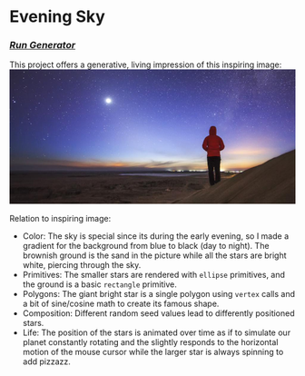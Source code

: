 # Evening Sky

### *[Run Generator](https://jakeng0424.github.io/EveningSky-SceneGenerator/index.html)*

This project offers a generative, living impression of this inspiring image:
![](assets/Evening%20Sky%20-%20Inspiring%20Image.jpg)

Relation to inspiring image:

- Color: The sky is special since its during the early evening, so I made a gradient for the background from blue to black (day to night). The brownish ground is the sand in the picture while all the stars are bright white, piercing through the sky.
- Primitives: The smaller stars are rendered with `ellipse` primitives, and the ground is a basic `rectangle` primitive.
- Polygons: The giant bright star is a single polygon using `vertex` calls and a bit of sine/cosine math to create its famous shape.
- Composition: Different random seed values lead to differently positioned stars.
- Life: The position of the stars is animated over time as if to simulate our planet constantly rotating and the slightly responds to the horizontal motion of the mouse cursor while the larger star is always spinning to add pizzazz.
